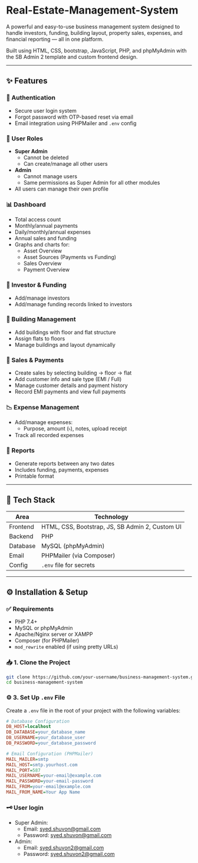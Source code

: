 # Real-Estate-Management-System
A powerful and easy-to-use business management system designed to handle investors, funding, building layout, property sales, expenses, and financial reporting — all in one platform.

Built using HTML, CSS, bootstrap, JavaScript, PHP, and phpMyAdmin with the SB Admin 2 template and custom frontend design.

---

## ✨ Features

### 🔐 Authentication
- Secure user login system
- Forgot password with OTP-based reset via email
- Email integration using PHPMailer and `.env` config

### 👥 User Roles
- **Super Admin**
  - Cannot be deleted
  - Can create/manage all other users
- **Admin**
  - Cannot manage users
  - Same permissions as Super Admin for all other modules
- All users can manage their own profile

### 📊 Dashboard
- Total access count
- Monthly/annual payments
- Daily/monthly/annual expenses
- Annual sales and funding
- Graphs and charts for:
  - Asset Overview
  - Asset Sources (Payments vs Funding)
  - Sales Overview
  - Payment Overview

### 💼 Investor & Funding
- Add/manage investors
- Add/manage funding records linked to investors

### 🏢 Building Management
- Add buildings with floor and flat structure
- Assign flats to floors
- Manage buildings and layout dynamically

### 🛒 Sales & Payments
- Create sales by selecting building → floor → flat
- Add customer info and sale type (EMI / Full)
- Manage customer details and payment history
- Record EMI payments and view full payments

### 📉 Expense Management
- Add/manage expenses:
  - Purpose, amount (৳), notes, upload receipt
- Track all recorded expenses

### 📄 Reports
- Generate reports between any two dates
- Includes funding, payments, expenses
- Printable format

---

## 🧰 Tech Stack

| Area       | Technology           |
|------------|----------------------|
| Frontend   | HTML, CSS, Bootstrap, JS, SB Admin 2, Custom UI |
| Backend    | PHP                  |
| Database   | MySQL (phpMyAdmin)   |
| Email      | PHPMailer (via Composer) |
| Config     | `.env` file for secrets |

---

## ⚙️ Installation & Setup

### ✅ Requirements

- PHP 7.4+
- MySQL or phpMyAdmin
- Apache/Nginx server or XAMPP
- Composer (for PHPMailer)
- `mod_rewrite` enabled (if using pretty URLs)

### 📥 1. Clone the Project

```bash
git clone https://github.com/your-username/business-management-system.git
cd business-management-system
```
### ⚙️ 3. Set Up `.env` File

Create a `.env` file in the root of your project with the following variables:

```ini
# Database Configuration
DB_HOST=localhost
DB_DATABASE=your_database_name
DB_USERNAME=your_database_user
DB_PASSWORD=your_database_password

# Email Configuration (PHPMailer)
MAIL_MAILER=smtp
MAIL_HOST=smtp.yourhost.com
MAIL_PORT=587
MAIL_USERNAME=your-email@example.com
MAIL_PASSWORD=your-email-password
MAIL_FROM=your-email@example.com
MAIL_FROM_NAME=Your App Name
```
### 🗝️ User login
- Super Admin:
  - Email: syed.shuvon@gmail.com
  - Password: syed.shuvon@gmail.com
- Admin:
  - Email: syed.shuvon2@gmail.com
  - Password: syed.shuvon2@gmail.com
